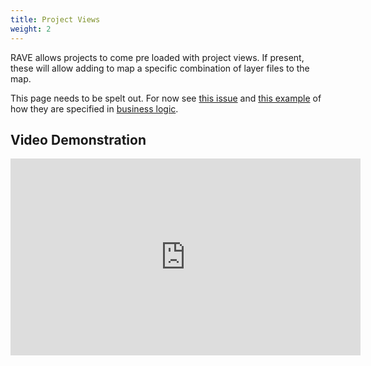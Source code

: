 ```yaml
---
title: Project Views
weight: 2
---
```


RAVE allows projects to come pre loaded with project views. If present, these will allow adding to map a specific combination of layer files to the map.

This page needs to be spelt out. For now see [this issue](https://github.com/Riverscapes/RaveAddIn/issues/45) and [this example](https://github.com/Riverscapes/RiverscapesXML/blob/master/RaveBusinessLogic/VBET.xml#L117-L125) of how they are specified in [business logic](http://rave.riverscapes.xyz/business-logic.html).


## Video Demonstration

<div class="responsive-embed">
<iframe width="560" height="315" src="https://www.youtube.com/embed/mYm6a0ccjoQ" title="YouTube video player" frameborder="0" allow="accelerometer; autoplay; clipboard-write; encrypted-media; gyroscope; picture-in-picture" allowfullscreen></iframe>
</div>